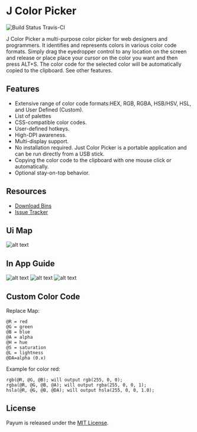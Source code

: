 # J Color Picker
<link rel="shortcut icon" type="image/x-icon" href="Resources/jColorPickerLogo.ico">

![Build Status Travis-CI](https://img.shields.io/appveyor/ci/x5Qubits/jColorPicker?style=flat-square)

J Color Picker a multi-purpose color picker for web designers and programmers. It identifies and represents colors in various color code formats. Simply drag the eyedropper control to any location on the screen and release or place place your cursor on the color you want and then press ALT+S. The color code for the selected color will be automatically copied to the clipboard. See other features.

## Features
- Extensive range of color code formats:HEX, RGB, RGBA, HSB/HSV, HSL, and User Defined (Custom).
- List of palettes
- CSS-compatible color codes.
- User-defined hotkeys.
- High-DPI awareness.
- Multi-display support.
- No installation required. Just Color Picker is a portable application and can be run directly from a USB stick.
- Copying the color code to the clipboard with one mouse click or automatically.
- Optional stay-on-top behavior.

## Resources
* [Download Bins](https://github.com/x5qubits/jColorPicker/releases/)
* [Issue Tracker](https://github.com/x5qubits/jColorPicker/issues)

## Ui Map
![alt text](https://i.postimg.cc/X7M3vVYF/j-pick1.png)


## In App Guide
![alt text](https://i.postimg.cc/0j0txdNV/j-pick3.png)
![alt text](https://i.postimg.cc/J0LT9dRy/j-pick2.png)
![alt text](https://i.postimg.cc/J7NYbmQj/j-pick4.png)

## Custom Color Code
Replace Map:
~~~~
@R = red
@G = green
@B = blue
@A = alpha
@H = hue
@S = saturation
@L = lightness
@DA=alpha (0.x)
~~~~

Example for color red:
~~~~
rgb(@R, @G, @B); will output rgb(255, 0, 0);
rgba(@R, @G, @B, @A); will output rgba(255, 0, 0, 1);
hsla(@R, @G, @B, @DA); will output hsla(255, 0, 0, 1.0);
~~~~

## License
Payum is released under the [MIT License](LICENSE).
